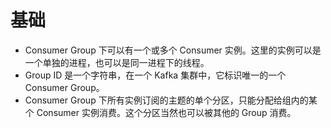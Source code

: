 # 基础
 - Consumer Group 下可以有一个或多个 Consumer 实例。这里的实例可以是一个单独的进程，也可以是同一进程下的线程。
 - Group ID 是一个字符串，在一个 Kafka 集群中，它标识唯一的一个 Consumer Group。
 - Consumer Group 下所有实例订阅的主题的单个分区，只能分配给组内的某个 Consumer 实例消费。这个分区当然也可以被其他的 Group 消费。
